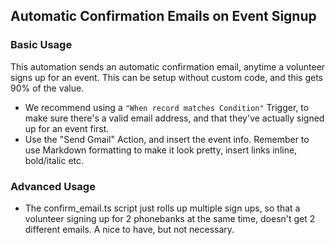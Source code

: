 ## Automatic Confirmation Emails on Event Signup

### Basic Usage
This automation sends an automatic confirmation email, anytime a volunteer signs up for an event. This can be setup without custom code, and this gets 90% of the value.
- We recommend using a `"When record matches Condition"` Trigger, to make sure there's a valid email address, and that they've actually signed up for an event first.
- Use the "Send Gmail" Action, and insert the event info. Remember to use Markdown formatting to make it look pretty, insert links inline, bold/italic etc.
### Advanced Usage
- The confirm_email.ts script just rolls up multiple sign ups, so that a volunteer signing up for 2 phonebanks at the same time, doesn't get 2 different emails. A nice to have, but not necessary.